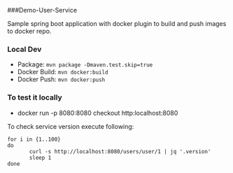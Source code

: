 ###Demo-User-Service

Sample spring boot application with docker plugin to build and push images to docker repo.

### Local Dev
 - Package: `mvn package -Dmaven.test.skip=true`
 - Docker Build: `mvn docker:build`
 - Docker Push: `mvn docker:push`

### To test it locally
 - docker run -p 8080:8080 <image-name> 
 checkout http:localhost:8080
 
 
 To check service version execute following:
 
 ```
for i in {1..100}                                                           
do
        curl -s http://localhost:8080/users/user/1 | jq '.version'
        sleep 1
done
```